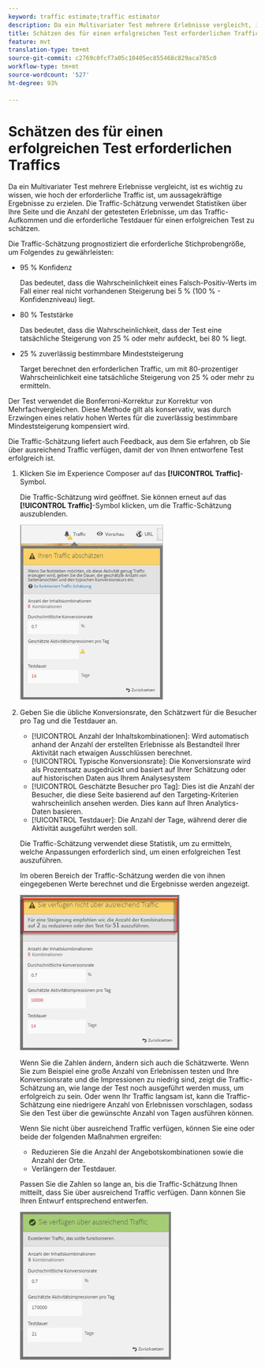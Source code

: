 ```yaml
---
keyword: traffic estimate;traffic estimator
description: Da ein Multivariater Test mehrere Erlebnisse vergleicht, ist es wichtig zu wissen, wie hoch der erforderliche Traffic ist, um aussagekräftige Ergebnisse zu erzielen. Die Adobe Target-Traffic-Schätzung verwendet Statistiken über Ihre Seite und die Anzahl der getesteten Erlebnisse, um die Traffic-Menge und die Testdauer zu schätzen, die für einen erfolgreichen Test erforderlich ist.
title: Schätzen des für einen erfolgreichen Test erforderlichen Traffics
feature: mvt
translation-type: tm+mt
source-git-commit: c2769c0fcf7a05c10405ec855468c829aca785c0
workflow-type: tm+mt
source-wordcount: '527'
ht-degree: 93%

---
```



# Schätzen des für einen erfolgreichen Test erforderlichen Traffics

Da ein Multivariater Test mehrere Erlebnisse vergleicht, ist es wichtig zu wissen, wie hoch der erforderliche Traffic ist, um aussagekräftige Ergebnisse zu erzielen. Die Traffic-Schätzung verwendet Statistiken über Ihre Seite und die Anzahl der getesteten Erlebnisse, um das Traffic-Aufkommen und die erforderliche Testdauer für einen erfolgreichen Test zu schätzen.

Die Traffic-Schätzung prognostiziert die erforderliche Stichprobengröße, um Folgendes zu gewährleisten:

* 95 % Konfidenz

   Das bedeutet, dass die Wahrscheinlichkeit eines Falsch-Positiv-Werts im Fall einer real nicht vorhandenen Steigerung bei 5 % (100 % - Konfidenzniveau) liegt.
* 80 % Teststärke

   Das bedeutet, dass die Wahrscheinlichkeit, dass der Test eine tatsächliche Steigerung von 25 % oder mehr aufdeckt, bei 80 % liegt.
* 25 % zuverlässig bestimmbare Mindeststeigerung

   Target berechnet den erforderlichen Traffic, um mit 80-prozentiger Wahrscheinlichkeit eine tatsächliche Steigerung von 25 % oder mehr zu ermitteln.

Der Test verwendet die Bonferroni-Korrektur zur Korrektur von Mehrfachvergleichen. Diese Methode gilt als konservativ, was durch Erzwingen eines relativ hohen Wertes für die zuverlässig bestimmbare Mindeststeigerung kompensiert wird.

Die Traffic-Schätzung liefert auch Feedback, aus dem Sie erfahren, ob Sie über ausreichend Traffic verfügen, damit der von Ihnen entworfene Test erfolgreich ist.

1. Klicken Sie im Experience Composer auf das **[!UICONTROL Traffic]**-Symbol.

   Die Traffic-Schätzung wird geöffnet. Sie können erneut auf das **[!UICONTROL Traffic]**-Symbol klicken, um die Traffic-Schätzung auszublenden.

   ![](assets/estimatorempty.png)

1. Geben Sie die übliche Konversionsrate, den Schätzwert für die Besucher pro Tag und die Testdauer an.

   * [!UICONTROL Anzahl der Inhaltskombinationen]: Wird automatisch anhand der Anzahl der erstellten Erlebnisse als Bestandteil Ihrer Aktivität nach etwaigen Ausschlüssen berechnet.
   * [!UICONTROL Typische Konversionsrate]: Die Konversionsrate wird als Prozentsatz ausgedrückt und basiert auf Ihrer Schätzung oder auf historischen Daten aus Ihrem Analysesystem
   * [!UICONTROL Geschätzte Besucher pro Tag]: Dies ist die Anzahl der Besucher, die diese Seite basierend auf den Targeting-Kriterien wahrscheinlich ansehen werden. Dies kann auf Ihren Analytics-Daten basieren.
   * [!UICONTROL Testdauer]: Die Anzahl der Tage, während derer die Aktivität ausgeführt werden soll.

   Die Traffic-Schätzung verwendet diese Statistik, um zu ermitteln, welche Anpassungen erforderlich sind, um einen erfolgreichen Test auszuführen.

   Im oberen Bereich der Traffic-Schätzung werden die von ihnen eingegebenen Werte berechnet und die Ergebnisse werden angezeigt.

   ![](assets/estimatorinsufficient.png)

   Wenn Sie die Zahlen ändern, ändern sich auch die Schätzwerte. Wenn Sie zum Beispiel eine große Anzahl von Erlebnissen testen und Ihre Konversionsrate und die Impressionen zu niedrig sind, zeigt die Traffic-Schätzung an, wie lange der Test noch ausgeführt werden muss, um erfolgreich zu sein. Oder wenn Ihr Traffic langsam ist, kann die Traffic-Schätzung eine niedrigere Anzahl von Erlebnissen vorschlagen, sodass Sie den Test über die gewünschte Anzahl von Tagen ausführen können.

   Wenn Sie nicht über ausreichend Traffic verfügen, können Sie eine oder beide der folgenden Maßnahmen ergreifen:

   * Reduzieren Sie die Anzahl der Angebotskombinationen sowie die Anzahl der Orte.
   * Verlängern der Testdauer.

   Passen Sie die Zahlen so lange an, bis die Traffic-Schätzung Ihnen mitteilt, dass Sie über ausreichend Traffic verfügen. Dann können Sie Ihren Entwurf entsprechend entwerfen.

   ![](assets/estimatorok.png)

